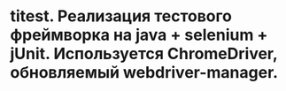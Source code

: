 # titest. Реализация тестового фреймворка на java + selenium + jUnit. Используется ChromeDriver, обновляемый webdriver-manager.
